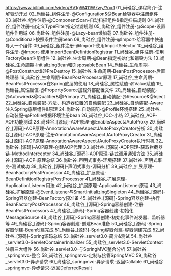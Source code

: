https://www.bilibili.com/video/BV1gW411W7wy/?p=1
01_尚硅谷_课程简介-注解驱动开发
02_尚硅谷_组件注册-@Configuration&amp;@Bean给容器中注册组件
03_尚硅谷_组件注册-@ComponentScan-自动扫描组件&amp;指定扫描规则
04_尚硅谷_组件注册-自定义TypeFilter指定过滤规则
05_尚硅谷_组件注册-@Scope-设置组件作用域
06_尚硅谷_组件注册-@Lazy-bean懒加载
07_尚硅谷_组件注册-@Conditional-按照条件注册bean
08_尚硅谷_组件注册-@Import-给容器中快速导入一个组件
09_尚硅谷_组件注册-@Import-使用ImportSelector
10_尚硅谷_组件注册-@Import-使用ImportBeanDefinitionRegistrar
11_尚硅谷_组件注册-使用FactoryBean注册组件
12_尚硅谷_生命周期-@Bean指定初始化和销毁方法
13_尚硅谷_生命周期-InitializingBean和DisposableBean
14_尚硅谷_生命周期-@PostConstruct&amp;@PreDestroy
15_尚硅谷_生命周期-BeanPostProcessor-后置处理器
16_尚硅谷_生命周期-BeanPostProcessor原理
17_尚硅谷_生命周期-BeanPostProcessor在Spring底层的使用
18_尚硅谷_属性赋值-@Value赋值
19_尚硅谷_属性赋值-@PropertySource加载外部配置文件
20_尚硅谷_自动装配-@Autowired&amp;@Qualifier&amp;@Primary
21_尚硅谷_自动装配-@Resource&amp;@Inject
22_尚硅谷_自动装配-方法、构造器位置的自动装配
23_尚硅谷_自动装配-Aware注入Spring底层组件&amp;原理
24_尚硅谷_自动装配-@Profile环境搭建
25_尚硅谷_自动装配-@Profile根据环境注册bean
26_尚硅谷_IOC-小结
27_尚硅谷_AOP-AOP功能测试
28_尚硅谷_[源码]-AOP原理-@EnableAspectJAutoProxy
29_尚硅谷_[源码]-AOP原理-AnnotationAwareAspectJAutoProxyCreator分析
30_尚硅谷_[源码]-AOP原理-注册AnnotationAwareAspectJAutoProxyCreator
31_尚硅谷_[源码]-AOP原理-AnnotationAwareAspectJAutoProxyCreator执行时机
32_尚硅谷_[源码]-AOP原理-创建AOP代理
33_尚硅谷_[源码]-AOP原理-获取拦截器链-MethodInterceptor
34_尚硅谷_[源码]-AOP原理-链式调用通知方法
35_尚硅谷_[源码]-AOP-原理总结
36_尚硅谷_声明式事务-环境搭建
37_尚硅谷_声明式事务-测试成功
38_尚硅谷_[源码]-声明式事务-源码分析
39_尚硅谷_扩展原理-BeanFactoryPostProcessor
40_尚硅谷_扩展原理-BeanDefinitionRegistryPostProcessor
41_尚硅谷_扩展原理-ApplicationListener用法
42_尚硅谷_扩展原理-ApplicationListener原理
43_尚硅谷_扩展原理-@EventListener与SmartInitializingSingleton
44_尚硅谷_[源码]-Spring容器创建-BeanFactory预准备
45_尚硅谷_[源码]-Spring容器创建-执行BeanFactoryPostProcessor
46_尚硅谷_[源码]-Spring容器创建-注册BeanPostProcessors
47_尚硅谷_[源码]-Spring容器创建-初始化MessageSource
48_尚硅谷_[源码]-Spring容器创建-初始化事件派发器、监听器等
49_尚硅谷_[源码]-Spring容器创建-创建Bean准备
50_尚硅谷_[源码]-Spring容器创建-Bean创建完成
51_尚硅谷_[源码]-Spring容器创建-容器创建完成
52_尚硅谷_[源码]-Spring源码总结
53_尚硅谷_servlet3.0-简介&amp;测试
54_尚硅谷_servlet3.0-ServletContainerInitializer
55_尚硅谷_servlet3.0-ServletContext注册三大组件
56_尚硅谷_servlet3.0-与SpringMVC整合分析
57_尚硅谷_springmvc-整合
58_尚硅谷_springmvc-定制与接管SpringMVC
59_尚硅谷_servlet3.0-异步请求
60_尚硅谷_springmvc-异步请求-返回Callable
61_尚硅谷_springmvc-异步请求-返回DeferredResult
